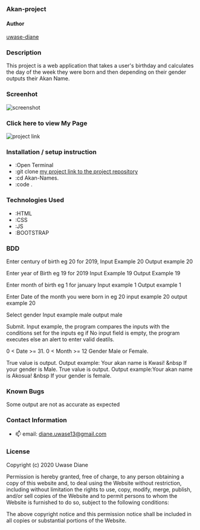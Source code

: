 ###  Akan-project
#### Author

[uwase-diane](https://res.cloudinary.com/auca/image/upload/v1601235883/form_rdrcxl.png)

### Description
This project is a web application that takes a user's birthday and calculates the day of the week they were born and then depending on their gender outputs their Akan Name.

### Screenhot
![screenshot](https://res.cloudinary.com/auca/image/upload/v1601235883/form_rdrcxl.png)

### Click here to view My Page 
![project link](https://uwase-diane.github.io/Akan-project/)


### Installation / setup instruction

* :Open Terminal
* :git clone [my project link to the project repository](https://github.com/uwase-diane/Akan-project.git)
* :cd Akan-Names.
* :code . 

### Technologies Used
 * :HTML 
 * :CSS
 * :JS  
 * :BOOTSTRAP 

### BDD
Enter century of birth eg 20 for 2019, Input Example 20 Output example 20

Enter year of Birth eg 19 for 2019 Input Example 19 Output Example 19

Enter month of birth eg 1 for january Input example 1 Output example 1

Enter Date of the month you were born in eg 20 input example 20 output example 20

Select gender Input example male output male

Submit. Input example, the program compares the inputs with the conditions set for the inputs eg if No input field is empty, the program executes else an alert to enter valid deatils.

0 < Date >= 31.
0 < Month >= 12
Gender Male or Female.

True value is output. Output example:  Your akan name is Kwasi! &nbsp If your gender is Male.
True value is output. Output example:Your akan name is Akosua! &nbsp If your gender is female.


### Known Bugs
Some output are not as accurate as expected

### Contact Information
 - 📫  email: diane.uwase13@gmail.com

### License
Copyright (c) 2020 Uwase Diane

Permission is hereby granted, free of charge, to any person obtaining a copy of this website and, to deal using the Website without restriction, including without limitation the rights to use, copy, modify, merge, publish, and/or sell copies of the Website and to permit persons to whom the Website is furnished to do so, subject to the following conditions:

The above copyright notice and this permission notice shall be included in all copies or substantial portions of the Website.
